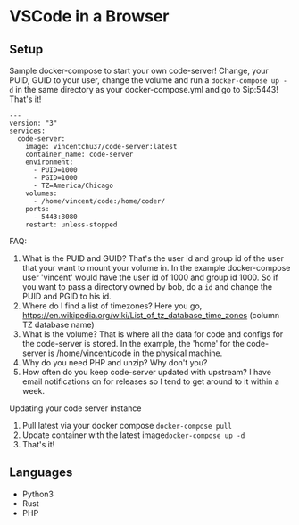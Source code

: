 # VSCode in a Browser

## Setup
Sample docker-compose to start your own code-server! 
Change, your PUID, GUID to your user, change the volume and run a ```docker-compose up -d``` in the same directory as your docker-compose.yml and go to $ip:5443! That's it!

```
---
version: "3"
services:
  code-server:
    image: vincentchu37/code-server:latest
    container_name: code-server
    environment:
      - PUID=1000
      - PGID=1000
      - TZ=America/Chicago
    volumes:
      - /home/vincent/code:/home/coder/
    ports:
      - 5443:8080
    restart: unless-stopped
```

FAQ: 
1. What is the PUID and GUID? That's the user id and group id of the user that your want to mount your volume in. In the example docker-compose user 'vincent' would have the user id of 1000 and group id 1000. So if you want to pass a directory owned by bob, do a ```id``` and change the PUID and PGID to his id.
2. Where do I find a list of timezones? Here you go, https://en.wikipedia.org/wiki/List_of_tz_database_time_zones (column TZ database name)
3. What is the volume? That is where all the data for code and configs for the code-server is stored. In the example, the 'home' for the code-server is /home/vincent/code in the physical machine.
4. Why do you need PHP and unzip? Why don't you?
5. How often do you keep code-server updated with upstream? I have email notifications on for releases so I tend to get around to it within a week. 

Updating your code server instance
1. Pull latest via your docker compose ```docker-compose pull```
2. Update container with the latest image```docker-compose up -d```
3. That's it!

## Languages
* Python3
* Rust
* PHP

